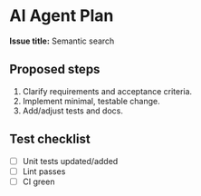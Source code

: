 # AI Agent Plan

**Issue title:** Semantic search

## Proposed steps
1. Clarify requirements and acceptance criteria.
2. Implement minimal, testable change.
3. Add/adjust tests and docs.

## Test checklist
- [ ] Unit tests updated/added
- [ ] Lint passes
- [ ] CI green
